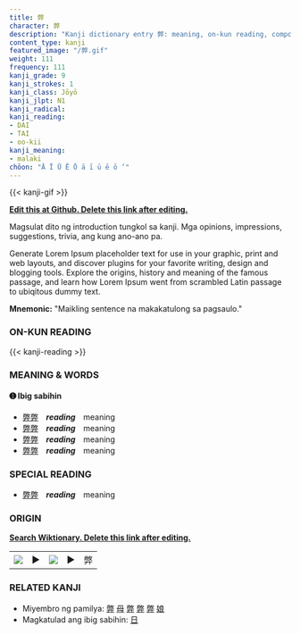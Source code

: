 ```yaml
---
title: 弊
character: 弊
description: "Kanji dictionary entry 弊: meaning, on-kun reading, compounds, origin, related kanji"
content_type: kanji
featured_image: "/弊.gif"
weight: 111
frequency: 111
kanji_grade: 9
kanji_strokes: 1
kanji_class: Jōyō
kanji_jlpt: N1
kanji_radical: 
kanji_reading: 
- DAI
- TAI
- oo-kii
kanji_meaning:
- malaki
chōon: "Ā Ī Ū Ē Ō ā ī ū ē ō ’"
---
```

[//]: # (Don't edit the line below. Kanji animated GIF code is automatically generated.)
{{< kanji-gif >}}

[//]: # (Edit below this line.)

**[Edit this at Github. Delete this link after editing.](https://github.com/tim0g/tim/tree/main/content/kanji/弊/index.md)**

Magsulat dito ng introduction tungkol sa kanji. Mga opinions, impressions, suggestions, trivia, ang kung ano-ano pa.

Generate Lorem Ipsum placeholder text for use in your graphic, print and web layouts, and discover plugins for your favorite writing, design and blogging tools. Explore the origins, history and meaning of the famous passage, and learn how Lorem Ipsum went from scrambled Latin passage to ubiqitous dummy text.
 
**Mnemonic:** "Maikling sentence na makakatulong sa pagsaulo."

### ON-KUN READING

[//]: # (Don't edit the line below. ON-KUN READING code is automatically generated.)
{{< kanji-reading >}}

### MEANING & WORDS

#### ➊ **Ibig sabihin**
  - [弊](../弊)[弊](../弊)　***reading***　meaning
  - [弊](../弊)[弊](../弊)　***reading***　meaning
  - [弊](../弊)[弊](../弊)　***reading***　meaning
  - [弊](../弊)[弊](../弊)　***reading***　meaning

### SPECIAL READING
  - [弊](../弊)[弊](../弊)　***reading***　meaning

### ORIGIN

**[Search Wiktionary. Delete this link after editing.](https://wiktionary.org/wiki/弊)**
<table class="kanji-table"><tr><td>
<img src="60px-弊-bronze.svg.png">
</td><td>▶</td><td>
<img src="60px-弊-oracle.svg.png">
</td><td>▶</td>
<td class="kanji-origin">弊</td>
</tr></table>

### RELATED KANJI
- Miyembro ng pamilya: [弊](../弊) [母](../母) [弊](../弊) [弊](../弊) [弊](../弊) [娘](../娘)
- Magkatulad ang ibig sabihin: [日](../日)
